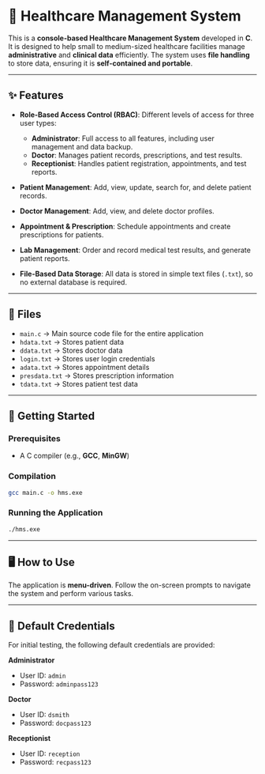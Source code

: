 # 🏥 Healthcare Management System

This is a **console-based Healthcare Management System** developed in **C**.
It is designed to help small to medium-sized healthcare facilities manage **administrative** and **clinical data** efficiently.
The system uses **file handling** to store data, ensuring it is **self-contained and portable**.

---

## ✨ Features

* **Role-Based Access Control (RBAC)**: Different levels of access for three user types:

  * **Administrator**: Full access to all features, including user management and data backup.
  * **Doctor**: Manages patient records, prescriptions, and test results.
  * **Receptionist**: Handles patient registration, appointments, and test reports.

* **Patient Management**: Add, view, update, search for, and delete patient records.

* **Doctor Management**: Add, view, and delete doctor profiles.

* **Appointment & Prescription**: Schedule appointments and create prescriptions for patients.

* **Lab Management**: Order and record medical test results, and generate patient reports.

* **File-Based Data Storage**: All data is stored in simple text files (`.txt`), so no external database is required.

---

## 📂 Files

* `main.c` → Main source code file for the entire application
* `hdata.txt` → Stores patient data
* `ddata.txt` → Stores doctor data
* `login.txt` → Stores user login credentials
* `adata.txt` → Stores appointment details
* `presdata.txt` → Stores prescription information
* `tdata.txt` → Stores patient test data

---

## 🚀 Getting Started

### Prerequisites

* A C compiler (e.g., **GCC**, **MinGW**)

### Compilation

```bash
gcc main.c -o hms.exe
```

### Running the Application

```bash
./hms.exe
```

---

## 🖥️ How to Use

The application is **menu-driven**. Follow the on-screen prompts to navigate the system and perform various tasks.

---

## 🔐 Default Credentials

For initial testing, the following default credentials are provided:

**Administrator**

* User ID: `admin`
* Password: `adminpass123`

**Doctor**

* User ID: `dsmith`
* Password: `docpass123`

**Receptionist**

* User ID: `reception`
* Password: `recpass123`

